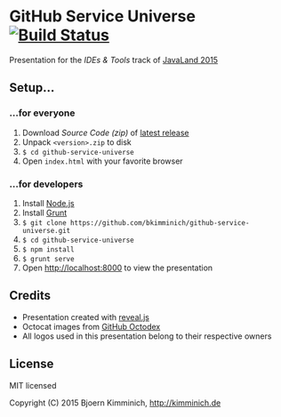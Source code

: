 # GitHub Service Universe [![Build Status](https://travis-ci.org/bkimminich/github-service-universe.png?branch=master)](https://travis-ci.org/bkimminich/github-service-universe)

Presentation for the _IDEs & Tools_ track of [JavaLand 2015](http://www.javaland.eu/)

## Setup...

### ...for everyone

1. Download _Source Code (zip)_ of [latest release](https://github.com/bkimminich/github-service-universe/releases/latest)
2. Unpack ```<version>.zip``` to disk
3. ```$ cd github-service-universe```
4. Open ```index.html``` with your favorite browser

### ...for developers

1. Install [Node.js](http://nodejs.org/)
2. Install [Grunt](http://gruntjs.com/getting-started#installing-the-cli)
3. ```$ git clone https://github.com/bkimminich/github-service-universe.git```
4. ```$ cd github-service-universe```
5. ```$ npm install```
6. ```$ grunt serve```
7. Open <http://localhost:8000> to view the presentation

## Credits

- Presentation created with [reveal.js](https://github.com/hakimel/reveal.js)
- Octocat images from [GitHub Octodex](https://octodex.github.com/)
- All logos used in this presentation belong to their respective owners

## License

MIT licensed

Copyright (C) 2015 Bjoern Kimminich, http://kimminich.de
